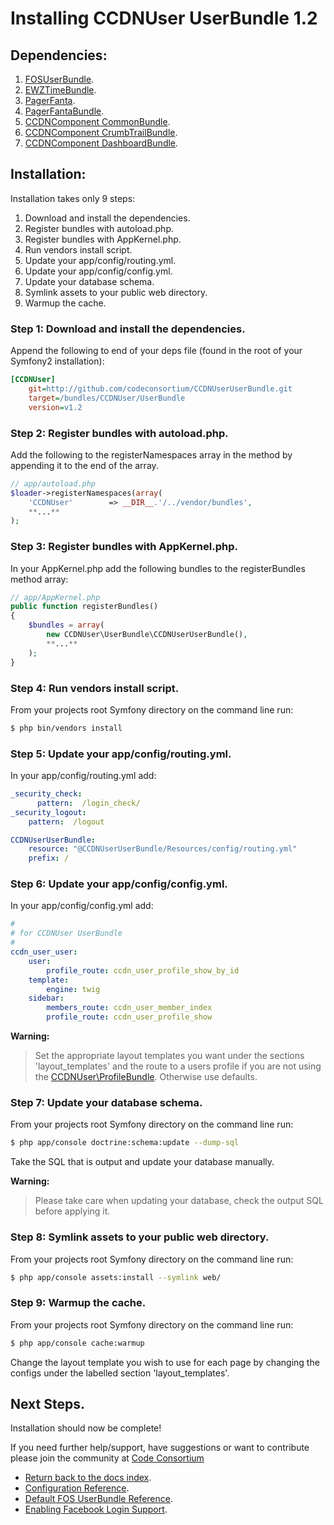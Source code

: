 Installing CCDNUser UserBundle 1.2
==================================

## Dependencies:

1. [FOSUserBundle](http://github.com/FriendsOfSymfony/FOSUserBundle).
2. [EWZTimeBundle](http://github.com/excelwebzone/EWZRecaptchaBundle).
3. [PagerFanta](https://github.com/whiteoctober/Pagerfanta).
4. [PagerFantaBundle](http://github.com/whiteoctober/WhiteOctoberPagerfantaBundle).
5. [CCDNComponent CommonBundle](https://github.com/codeconsortium/CommonBundle/tree/v1.2).
6. [CCDNComponent CrumbTrailBundle](https://github.com/codeconsortium/CrumbTrailBundle/tree/v1.2).
7. [CCDNComponent DashboardBundle](https://github.com/codeconsortium/DashboardBundle/tree/v1.2).

## Installation:

Installation takes only 9 steps:

1. Download and install the dependencies.
2. Register bundles with autoload.php.
3. Register bundles with AppKernel.php.  
4. Run vendors install script.
5. Update your app/config/routing.yml. 
6. Update your app/config/config.yml. 
7. Update your database schema.
8. Symlink assets to your public web directory.
9. Warmup the cache.

### Step 1: Download and install the dependencies.

Append the following to end of your deps file (found in the root of your Symfony2 installation):

``` ini
[CCDNUser]
	git=http://github.com/codeconsortium/CCDNUserUserBundle.git
	target=/bundles/CCDNUser/UserBundle
    version=v1.2
```

### Step 2: Register bundles with autoload.php.

Add the following to the registerNamespaces array in the method by appending it to the end of the array.

``` php
// app/autoload.php
$loader->registerNamespaces(array(
    'CCDNUser'        => __DIR__.'/../vendor/bundles',
	**...**
);
```

### Step 3: Register bundles with AppKernel.php.  

In your AppKernel.php add the following bundles to the registerBundles method array:  

``` php
// app/AppKernel.php
public function registerBundles()
{
    $bundles = array(
	    new CCDNUser\UserBundle\CCDNUserUserBundle(),    
		**...**
	);
}
``` 

### Step 4: Run vendors install script.

From your projects root Symfony directory on the command line run:

``` bash
$ php bin/vendors install
```

### Step 5: Update your app/config/routing.yml. 

In your app/config/routing.yml add:  

``` yml
_security_check:
      pattern:  /login_check/
_security_logout:
    pattern:  /logout

CCDNUserUserBundle:
    resource: "@CCDNUserUserBundle/Resources/config/routing.yml"
    prefix: /
```

### Step 6: Update your app/config/config.yml. 

In your app/config/config.yml add:    

``` yml
#
# for CCDNUser UserBundle   
#
ccdn_user_user:
    user:
        profile_route: ccdn_user_profile_show_by_id 
    template:
        engine: twig
    sidebar:
        members_route: ccdn_user_member_index
        profile_route: ccdn_user_profile_show

```   

**Warning:**

>Set the appropriate layout templates you want under the sections 'layout_templates' and the 
route to a users profile if you are not using the [CCDNUser\ProfileBundle](http://github.com/codeconsortium/CCDNUserProfileBundle). Otherwise use defaults.

### Step 7: Update your database schema.

From your projects root Symfony directory on the command line run:

``` bash
$ php app/console doctrine:schema:update --dump-sql
```

Take the SQL that is output and update your database manually.

**Warning:**

> Please take care when updating your database, check the output SQL before applying it.

### Step 8: Symlink assets to your public web directory.

From your projects root Symfony directory on the command line run:

``` bash
$ php app/console assets:install --symlink web/
```

### Step 9: Warmup the cache.

From your projects root Symfony directory on the command line run:

``` bash
$ php app/console cache:warmup
```

Change the layout template you wish to use for each page by changing the configs under the labelled section 'layout_templates'.

## Next Steps.

Installation should now be complete!

If you need further help/support, have suggestions or want to contribute please join the community at [Code Consortium](http://www.codeconsortium.com)

- [Return back to the docs index](index.md).
- [Configuration Reference](configuration_reference.md).
- [Default FOS UserBundle Reference](default_fos_configuration.md).
- [Enabling Facebook Login Support](enable_facebook_support.md).
